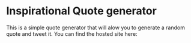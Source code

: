 # Inspirational Quote generator

This is a simple quote generator that will alow you to generate a random quote and tweet it. You can find the hosted site here:
